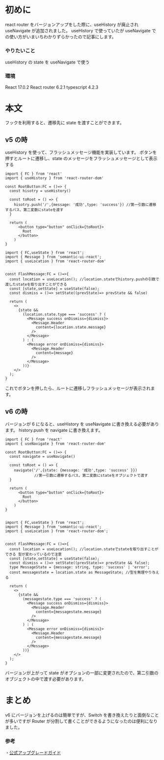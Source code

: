 <!--
title:   【React】React Router v6でのuseNavigateでのStateの渡し方
tags:    React,ReactRouter,useNavigate
id:      2496c29878e9f8ae798e
private: false
-->

# 初めに

react router をバージョンアップをした際に、useHistory が廃止され useNavigate が追加されました。
useHistory で使っていたが useNavigate での使い方がいまいちわかりずらかったので記事にします。

### やりたいこと

useHistory の state を useNavigate で使う

### 環境

React 17.0.2
React router 6.2.1
typescript 4.2.3

# 本文

フックを利用すると、遷移先に state を渡すことができます。

## v5 の時

useHistory を使って、フラッシュメッセージ機能を実装しています。
ボタンを押すとルートに遷移し、state のメッセージをフラッシュメッセージとして表示する

```tsx:src/RootButton.tsx
import { FC } from 'react'
import { useHistory } from 'react-router-dom'

const RootButton:FC = ()=> {
  const hisotry = useHistory()

  const toRoot = () => {
    hisotry.push('/',{message: '成功',type: 'success'}) //第一引数に遷移するパス、第二変数にstateを渡す
  }

  return (
      <button type="button" onClick={toRoot}>
        Root
      </button>
    )
}

```

```tsx:src/FlashMessage.tsx
import { FC,useState } from 'react';
import { Message } from 'semantic-ui-react';
import { useLocation } from 'react-router-dom'


const FlashMessage:FC = ()=>{
  const location = useLocation(); //location.stateでhistory.pushの引数で渡したstateを取り出すことができる
  const [state,setState] = useState(false);
  const dismiss = ()=> setState((prevState)=> prevState && false)

  return (
    <>
      {state &&
        (location.state.type === 'success' ? (
          <Message success onDismiss={dismiss}>
            <Message.Header
              content={location.state.message}
            />
          </Message>
        ) : (
          <Message error onDismiss={dismiss}>
            <Message.Header
              content={message}
            />
          </Message>
        ))}
    </>
  );
}

```

これでボタンを押したら、ルートに遷移しフラッシュメッセージが表示されます。

## v6 の時

バージョンが 6 になると、useHistory を useNavigate に書き換える必要があります。
history.push を navigate に書き換えます。

```tsx:src/RootButton.tsx
import { FC } from 'react'
import { useNavigate } from 'react-router-dom'

const RootButton:FC = ()=> {
  const navigate = useNavigate()

  const toRoot = () => {
    navigate('/',{state: {message: '成功',type: 'success' }})
　　　　　　　　//第一引数に遷移するパス、第二変数にstateをオブジェクトで渡す
  }

  return (
      <button type="button" onClick={toRoot}>
        Root
      </button>
    )
}


```

```tsx:src/FlashMessage.tsx
import { FC,useState } from 'react';
import { Message } from 'semantic-ui-react';
import { useLocation } from 'react-router-dom';


const FlashMessage:FC = ()=>{
  const location = useLocation(); //location.stateでstateを取り出すことができる 型が変わっているので注意
  const [state,setState] = useState(false);
  const dismiss = ()=> setState((prevState)=> prevState && false);
  type MessageState = {message: string, type: 'success' | 'error';
  const messagestate = location.state as MessageState; //型を無理やり与える

  return (
    <>
      {state &&
        (messagestate.type === 'success' ? (
          <Message success onDismiss={dismiss}>
            <Message.Header
              content={messagestate.message}
            />
          </Message>
        ) : (
          <Message error onDismiss={dismiss}>
            <Message.Header
              content={messagestate.message}
            />
          </Message>
        ))}
    </>
  );
}

```

バージョンが上がって state がオプションの一部に変更されたので、第二引数のオブジェクトの中で渡す必要があります。

# まとめ

v6 にバージョンを上げるのは簡単ですが、Switch を書き換えたりと面倒なことが多いですが Router が分割して書くことができるようになったのは便利になりました。

### 参考

・[公式アップグレードガイド](https://reactrouter.com/docs/en/v6/upgrading/v5)
